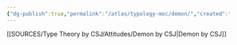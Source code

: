```yaml
---
{"dg-publish":true,"permalink":"/atlas/typology-moc/demon/","created":"","updated":""}
---
```



[[SOURCES/Type Theory by CSJ/Attitudes/Demon by CSJ\|Demon by CSJ]]